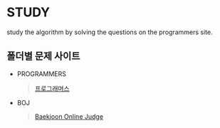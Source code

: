 # STUDY
study the algorithm by solving the questions on the programmers site.

## 폴더별 문제 사이트
- PROGRAMMERS
  > [프로그래머스](https://programmers.co.kr/)
- BOJ
  > [Baekjoon Online Judge](https://www.acmicpc.net/)


